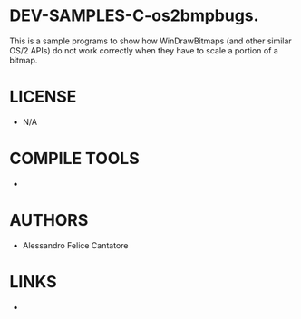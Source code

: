 DEV-SAMPLES-C-os2bmpbugs.
=========================

This is a sample programs to show how WinDrawBitmaps (and other similar OS/2 APIs) do not work correctly when they have to scale a portion of a bitmap.


LICENSE
===============
* N/A

COMPILE TOOLS
===============
* 

AUTHORS
===============
* Alessandro Felice Cantatore

LINKS
===============
* 
